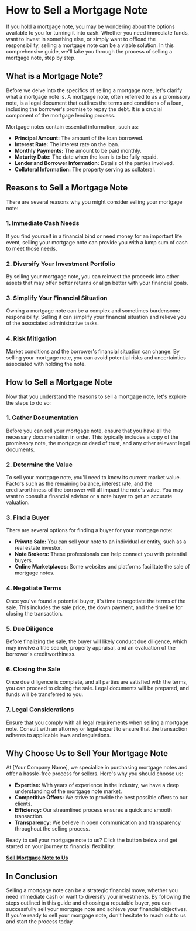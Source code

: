 # How to Sell a Mortgage Note

If you hold a mortgage note, you may be wondering about the options available to you for turning it into cash. Whether you need immediate funds, want to invest in something else, or simply want to offload the responsibility, selling a mortgage note can be a viable solution. In this comprehensive guide, we'll take you through the process of selling a mortgage note, step by step.

## What is a Mortgage Note?

Before we delve into the specifics of selling a mortgage note, let's clarify what a mortgage note is. A mortgage note, often referred to as a promissory note, is a legal document that outlines the terms and conditions of a loan, including the borrower's promise to repay the debt. It is a crucial component of the mortgage lending process.

Mortgage notes contain essential information, such as:

- **Principal Amount:** The amount of the loan borrowed.
- **Interest Rate:** The interest rate on the loan.
- **Monthly Payments:** The amount to be paid monthly.
- **Maturity Date:** The date when the loan is to be fully repaid.
- **Lender and Borrower Information:** Details of the parties involved.
- **Collateral Information:** The property serving as collateral.

## Reasons to Sell a Mortgage Note

There are several reasons why you might consider selling your mortgage note:

### 1. Immediate Cash Needs

If you find yourself in a financial bind or need money for an important life event, selling your mortgage note can provide you with a lump sum of cash to meet those needs.

### 2. Diversify Your Investment Portfolio

By selling your mortgage note, you can reinvest the proceeds into other assets that may offer better returns or align better with your financial goals.

### 3. Simplify Your Financial Situation

Owning a mortgage note can be a complex and sometimes burdensome responsibility. Selling it can simplify your financial situation and relieve you of the associated administrative tasks.

### 4. Risk Mitigation

Market conditions and the borrower's financial situation can change. By selling your mortgage note, you can avoid potential risks and uncertainties associated with holding the note.

## How to Sell a Mortgage Note

Now that you understand the reasons to sell a mortgage note, let's explore the steps to do so:

### 1. Gather Documentation

Before you can sell your mortgage note, ensure that you have all the necessary documentation in order. This typically includes a copy of the promissory note, the mortgage or deed of trust, and any other relevant legal documents.

### 2. Determine the Value

To sell your mortgage note, you'll need to know its current market value. Factors such as the remaining balance, interest rate, and the creditworthiness of the borrower will all impact the note's value. You may want to consult a financial advisor or a note buyer to get an accurate valuation.

### 3. Find a Buyer

There are several options for finding a buyer for your mortgage note:

- **Private Sale:** You can sell your note to an individual or entity, such as a real estate investor.
- **Note Brokers:** These professionals can help connect you with potential buyers.
- **Online Marketplaces:** Some websites and platforms facilitate the sale of mortgage notes.

### 4. Negotiate Terms

Once you've found a potential buyer, it's time to negotiate the terms of the sale. This includes the sale price, the down payment, and the timeline for closing the transaction.

### 5. Due Diligence

Before finalizing the sale, the buyer will likely conduct due diligence, which may involve a title search, property appraisal, and an evaluation of the borrower's creditworthiness.

### 6. Closing the Sale

Once due diligence is complete, and all parties are satisfied with the terms, you can proceed to closing the sale. Legal documents will be prepared, and funds will be transferred to you.

### 7. Legal Considerations

Ensure that you comply with all legal requirements when selling a mortgage note. Consult with an attorney or legal expert to ensure that the transaction adheres to applicable laws and regulations.

## Why Choose Us to Sell Your Mortgage Note

At [Your Company Name], we specialize in purchasing mortgage notes and offer a hassle-free process for sellers. Here's why you should choose us:

- **Expertise:** With years of experience in the industry, we have a deep understanding of the mortgage note market.
- **Competitive Offers:** We strive to provide the best possible offers to our clients.
- **Efficiency:** Our streamlined process ensures a quick and smooth transaction.
- **Transparency:** We believe in open communication and transparency throughout the selling process.

Ready to sell your mortgage note to us? Click the button below and get started on your journey to financial flexibility.

[**Sell Mortgage Note to Us**](#)

## In Conclusion

Selling a mortgage note can be a strategic financial move, whether you need immediate cash or want to diversify your investments. By following the steps outlined in this guide and choosing a reputable buyer, you can successfully sell your mortgage note and achieve your financial objectives. If you're ready to sell your mortgage note, don't hesitate to reach out to us and start the process today.